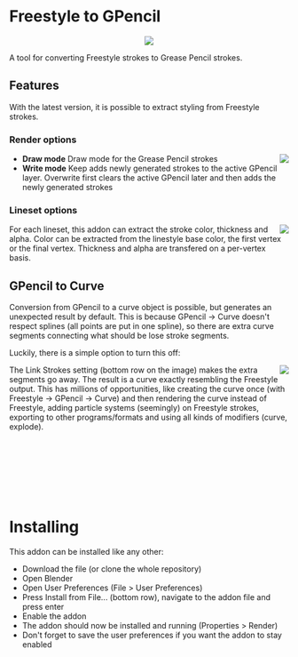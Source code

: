 Freestyle to GPencil 
====================

<p align="center"><img src ="https://rawgit.com/folkertdev/freestyle-gpencil-exporter/master/images/header.png" /></p>

A tool for converting Freestyle strokes to Grease Pencil strokes.  

## Features 

With the latest version, it is possible to extract styling from Freestyle strokes. 

### Render options
<img src ="https://rawgit.com/folkertdev/freestyle-gpencil-exporter/development/images/render_menu.png" align="right" /> 

* **Draw mode** Draw mode for the Grease Pencil strokes
* **Write mode** Keep adds newly generated strokes to the active GPencil layer. Overwrite first clears the 
    active GPencil later and then adds the newly generated strokes

### Lineset options

<img src ="https://rawgit.com/folkertdev/freestyle-gpencil-exporter/development/images/lineset_menu.png" align="right" /> 

For each lineset, this addon can extract the stroke color, thickness and alpha.
Color can be extracted from the linestyle base color, the first vertex or the final vertex. Thickness and alpha are 
transfered on a per-vertex basis. 



## GPencil to Curve


Conversion from GPencil to a curve object is possible, but generates an unexpected result by default. This is because GPencil -> Curve doesn't respect splines (all points are put in one spline), so there are extra curve segments connecting what should be lose stroke segments. 

Luckily, there is a simple option to turn this off:
<p>
<img src ="https://rawgit.com/folkertdev/freestyle-gpencil-exporter/master/images/export_as_curve.png"  align="right"/>
The <span>Link Strokes<span> setting (bottom row on the image) makes the extra segments go away.
The result is a curve exactly resembling the Freestyle output. This has millions of opportunities, like creating the curve once (with Freestyle -> GPencil -> Curve) and then rendering the curve instead of Freestyle, adding particle systems (seemingly) on Freestyle strokes, exporting to other programs/formats and using all kinds of modifiers (curve, explode).
 </p>

<br>
<br>
<br>
<br>
<br>
<br>


Installing 
========== 

This addon can be installed like any other: 

* Download the file (or clone the whole repository)
* Open Blender
* Open User Preferences (File > User Preferences)
* Press Install from File... (bottom row), navigate to the addon file and press enter 
* Enable the addon
* The addon should now be installed and running (Properties > Render)
* Don't forget to save the user preferences if you want the addon to stay enabled 
 
